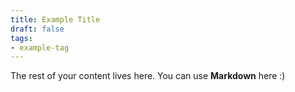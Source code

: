 ```yaml
---
title: Example Title
draft: false
tags: 
- example-tag
--- 
```


The rest of your content lives here. You can use **Markdown** here :)